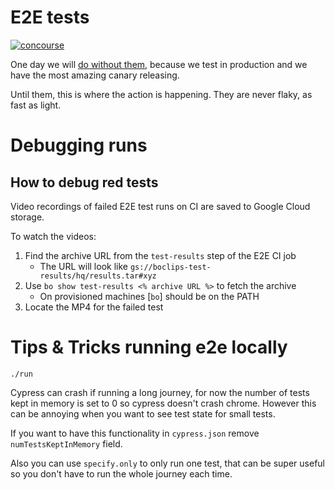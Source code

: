 # E2E tests

[![concourse](https://concourse.devboclips.net/api/v1/pipelines/boclips/jobs/end-to-end-tests/badge)]()

One day we will [do without them](https://medium.com/@bengro/end-to-end-test-are-dead-long-lives-testing-in-production-fdff46f6eefe), because we test in production and we have the most amazing canary releasing.

Until them, this is where the action is happening. They are never flaky, as fast as light.

# Debugging runs

## How to debug red tests

Video recordings of failed E2E test runs on CI are saved to Google Cloud storage.

To watch the videos:

1. Find the archive URL from the `test-results` step of the E2E CI job
   - The URL will look like
     `gs://boclips-test-results/hq/results.tar#xyz`
1. Use `bo show test-results <% archive URL %>` to fetch the archive
   - On provisioned machines [`bo`] should be on the PATH
1. Locate the MP4 for the failed test

[`bo show test-results`]: https://github.com/boclips/infrastructure/blob/master/bin/bo-commands/show/test-results

# Tips & Tricks running e2e locally

```
./run
```

Cypress can crash if running a long journey, for now the number of tests kept in memory is set to 0
so cypress doesn't crash chrome. However this can be annoying when you want to see test state for small
tests.

If you want to have this functionality in `cypress.json` remove `numTestsKeptInMemory` field.

Also you can use `specify.only` to only run one test, that can be super useful so you don't have to
run the whole journey each time.
